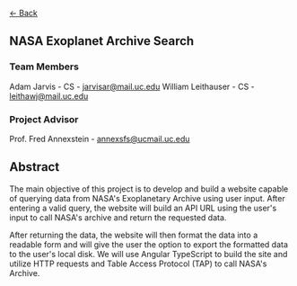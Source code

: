 [<- Back](./README.md)

## NASA Exoplanet Archive Search

### Team Members
 
 Adam Jarvis - CS - jarvisar@mail.uc.edu
 William Leithauser - CS - leithawj@mail.uc.edu
 
### Project Advisor

Prof. Fred Annexstein - annexsfs@ucmail.uc.edu

## Abstract

The main objective of this project is to develop and build a website capable of querying data from NASA's Exoplanetary Archive using user input. After entering a valid query, the website will build an API URL using the user's input to call NASA's archive and return the requested data. 

After returning the data, the website will then format the data into a readable form and will give the user the option to export the formatted data to the user's local disk. We will use Angular TypeScript to build the site and utilize HTTP requests and Table Access Protocol (TAP) to call NASA's Archive. 

